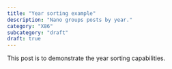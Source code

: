 ```yaml
---
title: "Year sorting example"
description: "Nano groups posts by year."
category: "X86"
subcategory: "draft"
draft: true
---
```


This post is to demonstrate the year sorting capabilities.